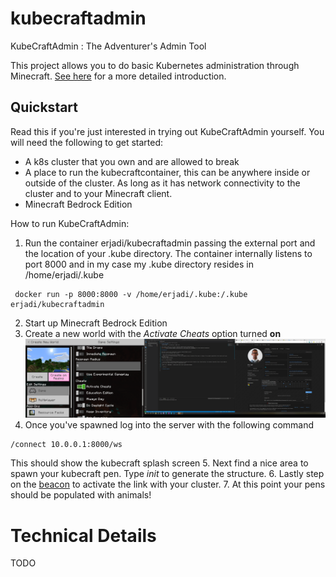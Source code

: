 # kubecraftadmin
KubeCraftAdmin : The Adventurer's Admin Tool

This project allows you to do basic Kubernetes administration through Minecraft.
[See here](https://medium.com/@eric.jadi/minecraft-as-a-k8s-admin-tool-cf16f890de42) for a more detailed introduction.

## Quickstart  

Read this if you're just interested in trying out KubeCraftAdmin yourself.
You will need the following to get started:

- A k8s cluster that you own and are allowed to break
- A place to run the kubecraftcontainer, this can be anywhere inside or outside of the cluster. As long as it has network connectivity to the cluster and to your Minecraft client.
- Minecraft Bedrock Edition

How to run KubeCraftAdmin:

1. Run the container erjadi/kubecraftadmin passing the external port and the location of your .kube directory. The container internally listens to port 8000 and in my case my .kube directory resides in /home/erjadi/.kube
```
 docker run -p 8000:8000 -v /home/erjadi/.kube:/.kube erjadi/kubecraftadmin
```
2. Start up Minecraft Bedrock Edition
3. Create a new world with the *Activate Cheats* option turned **on**
 ![Activate Cheats](/img/cheats.png)
4. Once you've spawned log into the server with the following command
```
/connect 10.0.0.1:8000/ws
```
This should show the kubecraft splash screen
5. Next find a nice area to spawn your kubecraft pen. Type *init* to generate the structure.
6. Lastly step on the [beacon](https://minecraft.gamepedia.com/Beacon) to activate the link with your cluster.
7. At this point your pens should be populated with animals!

# Technical Details

TODO

